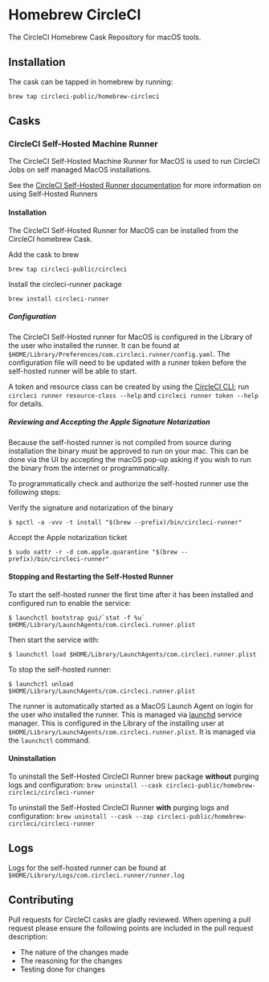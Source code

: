 # Homebrew CircleCI

The CircleCI Homebrew Cask Repository for macOS tools.

## Installation

The cask can be tapped in homebrew by running:

`brew tap circleci-public/homebrew-circleci`

## Casks

### CircleCI Self-Hosted Machine Runner

The CircleCI Self-Hosted Machine Runner for MacOS is used to run CircleCI Jobs on self managed MacOS installations. 

See the [CircleCI Self-Hosted Runner documentation](https://circleci.com/docs/runner-overview/) for more information on using Self-Hosted Runners

#### Installation

The CircleCI Self-Hosted Runner for MacOS can be installed from the CircleCI homebrew Cask. 

Add the cask to brew

`brew tap circleci-public/circleci`

Install the circleci-runner package

`brew install circleci-runner`

##### Configuration

The CircleCI Self-Hosted runner for MacOS is configured in the Library of the user who installed the runner. It can be found at `$HOME/Library/Preferences/com.circleci.runner/config.yaml`. The configuration file will need to be updated with a runner token before the self-hosted runner will be able to start.

A token and resource class can be created by using the [CircleCI CLI](https://circleci.com/docs/local-cli/); run `circleci runner resource-class --help` and `circleci runner token --help` for details.


##### Reviewing and Accepting the Apple Signature Notarization

Because the self-hosted runner is not compiled from source during installation the binary must be approved to run on your mac. This can be done via the UI by accepting the macOS pop-up asking if you wish to run the binary from the internet or programmatically.

To programmatically check and authorize the self-hosted runner use the following steps:

Verify the signature and notarization of the binary

`$ spctl -a -vvv -t install "$(brew --prefix)/bin/circleci-runner"`

Accept the Apple notarization ticket

`$ sudo xattr -r -d com.apple.quarantine "$(brew --prefix)/bin/circleci-runner"`

#### Stopping and Restarting the Self-Hosted Runner

To start the self-hosted runner the first time after it has been installed and configured run to enable the service:

```$ launchctl bootstrap gui/`stat -f %u` $HOME/Library/LaunchAgents/com.circleci.runner.plist```

Then start the service with: 

`$ launchctl load $HOME/Library/LaunchAgents/com.circleci.runner.plist`

To stop the self-hosted runner:

`$ launchctl unload $HOME/Library/LaunchAgents/com.circleci.runner.plist`

The runner is automatically started as a MacOS Launch Agent on login for the user who installed the runner. This is managed via [launchd](https://en.wikipedia.org/wiki/Launchd) service manager. This is configured in the Library of the installing user at `$HOME/Library/LaunchAgents/com.circleci.runner.plist`. It is managed via the `launchctl` command.

#### Uninstallation

To uninstall the Self-Hosted CircleCI Runner brew package **without** purging logs and configuration:
`brew uninstall --cask circleci-public/homebrew-circleci/circleci-runner`

To uninstall the Self-Hosted CircleCI Runner **with** purging logs and configuration:
`brew uninstall --cask --zap circleci-public/homebrew-circleci/circleci-runner`

## Logs

Logs for the self-hosted runner can be found at `$HOME/Library/Logs/com.circleci.runner/runner.log`

## Contributing

Pull requests for CircleCI casks are gladly reviewed. When opening a pull request please ensure the following points are included in the pull request description:

- The nature of the changes made
- The reasoning for the changes
- Testing done for changes
